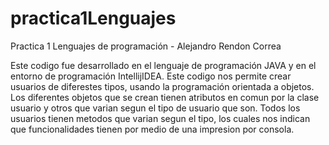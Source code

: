 # practica1Lenguajes
Practica 1 Lenguajes de programación - Alejandro Rendon Correa

Este codigo fue desarrollado en el lenguaje de programación JAVA y en el entorno de programación IntellijIDEA.
Este codigo nos permite crear usuarios de diferestes tipos, usando la programación orientada a objetos.
Los diferentes objetos que se crean tienen atributos en comun por la clase usuario y otros que varian segun el tipo de usuario que son. Todos los usuarios tienen metodos que varian segun el tipo, los cuales nos indican que funcionalidades tienen por medio de una impresion por consola.
